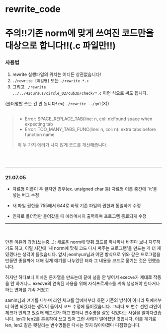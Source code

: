 # rewrite_code

<h1>주의!!기존 norm에 맞게 쓰여진 코드만을 대상으로 합니다!!(.c 파일만!!)</h1>

<h3>사용법</h3>

 1. rewrite 실행파일의 위치는 어디든 상관없습니다!  
 2. <code>./rewrite [파일명]</code> 또는 <code>./rewrite *.c</code>  
 3. 그리고 <code>./rewrite ../../42cursus/circle_02/cub3D/check/*.c</code> 이런 식으로 써도 됩니다.
 
 (폴더명만 쓰는 건 안 됩니다! ex) <code>./rewrite ../gnl</code>(X))
<br>
<br>

> - Error: SPACE_REPLACE_TAB(line: n, col: n):Found space when expecting tab
> - Error: TOO_MANY_TABS_FUNC(line: n, col: n): extra tabs before function name
>
>  위 두 가지 에러가 나지 않게 코드를 개선해줍니다.



<br>

<br>


---------------

<h3>21.07.05</h3>

- 자료형 이름이 두 글자인 경우(ex. unsigned char 등) 자료형 이름 중간에 '\t'을 넣는 버그 수정

- 새 파일 권한을 755에서 644로 바꿔 기존 파일의 권한과 동일하게 수정

- 인자로 폴더명만 들어갔을 때 에러메시지 출력하며 프로그램 종료되게 수정

---------------
<br>
<br>
만든 이유와 과정(쓰는중...): 
새로운 norm에 맞춰 코드를 하나하나 바꾸다 보니 지루하기도 하고, 이럴 시간에 '새 norm에 맞춰 코드 다시 써주는 프로그램'을 만드는 게 더 재밌겠다는 생각이 들었습니다. 
앞서 jeonhyun님과 어떤 방식으로 위와 같은 프로그램을 만들면 좋을까에 대해 길게 얘기를 나누었던 터라 그 내용을 코드로 옮기는 것은 편했습니다.

하지만 하다보니 이차원 문자열을 만드는데 끝에 널을 안 넣어서 execve가 제대로 작동을 안 하거나...
execve의 연속된 사용을 위해 자식프로세스를 계속 생성해야 한다거나하는 변화를 계속 거쳤고

samin님과 얘기를 나누며 라인 체크를 앞에서부터 하던 기존의 방식이 아니라 뒤에서부터 하면 되겠다는 생각이 들어서 코드 수정에 들어갔습니다.
그러다 또 변수 선언 라인이 체크가 안되고 있길래 왜그런가 하고 봤더니 변수명을 잘못 적었다는 사실을 알아차렸습니다. 
len과 len2를 혼동하여 쓰고 있어 그런 사태가 벌어졌던 것입니다. 
이를 계기로 len, len2 같은 헷갈리는 변수명들은 다시는 짓지 않아야겠다 다짐했습니다.
